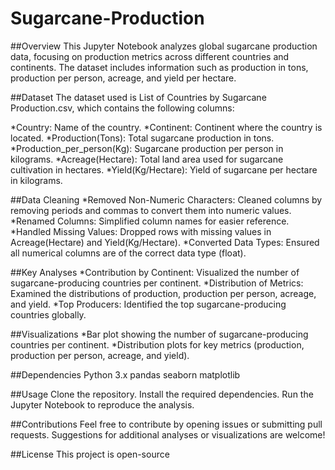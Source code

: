 # Sugarcane-Production
##Overview
This Jupyter Notebook analyzes global sugarcane production data, focusing on production metrics across different countries and continents. The dataset includes information such as production in tons, production per person, acreage, and yield per hectare.

##Dataset
The dataset used is List of Countries by Sugarcane Production.csv, which contains the following columns:

*Country: Name of the country.
*Continent: Continent where the country is located.
*Production(Tons): Total sugarcane production in tons.
*Production_per_person(Kg): Sugarcane production per person in kilograms.
*Acreage(Hectare): Total land area used for sugarcane cultivation in hectares.
*Yield(Kg/Hectare): Yield of sugarcane per hectare in kilograms.

##Data Cleaning
*Removed Non-Numeric Characters: Cleaned columns by removing periods and commas to convert them into numeric values.
*Renamed Columns: Simplified column names for easier reference.
*Handled Missing Values: Dropped rows with missing values in Acreage(Hectare) and Yield(Kg/Hectare).
*Converted Data Types: Ensured all numerical columns are of the correct data type (float).

##Key Analyses
*Contribution by Continent: Visualized the number of sugarcane-producing countries per continent.
*Distribution of Metrics: Examined the distributions of production, production per person, acreage, and yield.
*Top Producers: Identified the top sugarcane-producing countries globally.

##Visualizations
*Bar plot showing the number of sugarcane-producing countries per continent.
*Distribution plots for key metrics (production, production per person, acreage, and yield).

##Dependencies
Python 3.x
pandas
seaborn
matplotlib

##Usage
Clone the repository.
Install the required dependencies.
Run the Jupyter Notebook to reproduce the analysis.

##Contributions
Feel free to contribute by opening issues or submitting pull requests. Suggestions for additional analyses or visualizations are welcome!

##License
This project is open-source 
